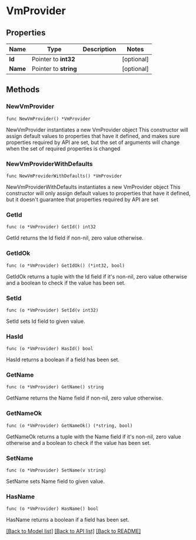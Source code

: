 # VmProvider

## Properties

Name | Type | Description | Notes
------------ | ------------- | ------------- | -------------
**Id** | Pointer to **int32** |  | [optional] 
**Name** | Pointer to **string** |  | [optional] 

## Methods

### NewVmProvider

`func NewVmProvider() *VmProvider`

NewVmProvider instantiates a new VmProvider object
This constructor will assign default values to properties that have it defined,
and makes sure properties required by API are set, but the set of arguments
will change when the set of required properties is changed

### NewVmProviderWithDefaults

`func NewVmProviderWithDefaults() *VmProvider`

NewVmProviderWithDefaults instantiates a new VmProvider object
This constructor will only assign default values to properties that have it defined,
but it doesn't guarantee that properties required by API are set

### GetId

`func (o *VmProvider) GetId() int32`

GetId returns the Id field if non-nil, zero value otherwise.

### GetIdOk

`func (o *VmProvider) GetIdOk() (*int32, bool)`

GetIdOk returns a tuple with the Id field if it's non-nil, zero value otherwise
and a boolean to check if the value has been set.

### SetId

`func (o *VmProvider) SetId(v int32)`

SetId sets Id field to given value.

### HasId

`func (o *VmProvider) HasId() bool`

HasId returns a boolean if a field has been set.

### GetName

`func (o *VmProvider) GetName() string`

GetName returns the Name field if non-nil, zero value otherwise.

### GetNameOk

`func (o *VmProvider) GetNameOk() (*string, bool)`

GetNameOk returns a tuple with the Name field if it's non-nil, zero value otherwise
and a boolean to check if the value has been set.

### SetName

`func (o *VmProvider) SetName(v string)`

SetName sets Name field to given value.

### HasName

`func (o *VmProvider) HasName() bool`

HasName returns a boolean if a field has been set.


[[Back to Model list]](../README.md#documentation-for-models) [[Back to API list]](../README.md#documentation-for-api-endpoints) [[Back to README]](../README.md)


